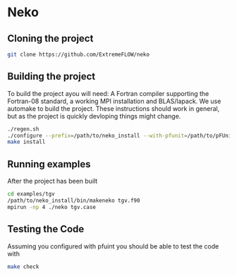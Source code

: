 # Neko

## Cloning the project

```bash
git clone https://github.com/ExtremeFLOW/neko
```

## Building the project
To build the project ayou will need: A Fortran compiler supporting the Fortran-08 standard, a working MPI installation and BLAS/lapack.
We use automake to build the project. These instructions should work in general, but as the project is quickly devloping things might change.

```bash
./regen.sh
./configure --prefix=/path/to/neko_install --with-pfunit=/path/to/pFUnit/installed/PFUNIT-VERSION
make install
```
## Running examples
After the project has been built

```bash
cd examples/tgv
/path/to/neko_install/bin/makeneko tgv.f90
mpirun -np 4 ./neko tgv.case
```

## Testing the Code
Assuming you configured with pfuint you should be able to test the code with
```bash
make check
```
